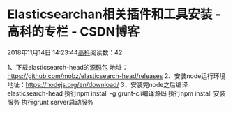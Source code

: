 
# Elasticsearchan相关插件和工具安装 - 高科的专栏 - CSDN博客

2018年11月14日 14:23:44[高科](https://me.csdn.net/pbymw8iwm)阅读数：42


1、下载elasticsearch-head的[源码](https://www.2cto.com/ym/)包
地址：https://github.com/mobz/elasticsearch-head/releases
2、安装node运行环境
地址：https://nodejs.org/en/download/
3、安装完node之后编译elasticsearch-head
执行npm install -g grunt-cli编译源码
执行npm install 安装服务
执行grunt server启动服务

